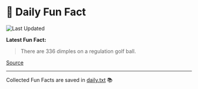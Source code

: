 # 🌟 Daily Fun Fact

![Last Updated](https://img.shields.io/badge/Last_Updated-2025_06_27-blue?style=flat-square)

**Latest Fun Fact:**

> There are 336 dimples on a regulation golf ball.

[Source](http://www.djtech.net/humor/useless_facts.htm)

---

Collected Fun Facts are saved in [daily.txt](daily.txt) 📚
